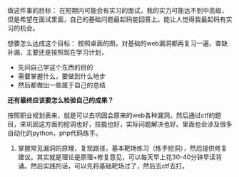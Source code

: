 做这件事的目标：  在短期内可能会有实习的面试，我的实力可能达不到中高级，但是希望在面试里面，自己的基础问题最起码能回答上。能让人觉得我最起码有实习的机会。

想要怎么达成这个目标： 按照桌面的图，对基础的web漏洞都再复习一遍，查缺补漏，主要还是按照现在学习计划，

- 先问自己学这个东西的目的
- 需要掌握什么，要做到什么地步
- 然后都做出一些属于自己的总结

**还有最终应该要怎么检验自己的成果？**



按照职业规划表来，就是可以去巩固会原来的web各种漏洞，然后通过ctf的题目，来巩固这方面的挖洞也好，技能也好，实际问题解决也好。里面也会涉及很多自动化的python，php代码练手。

1. 掌握常见漏洞的原理，复现路径，基本靶场练习（练手挖洞），然后提供修复建议。其实就是理论是原理+修复意见，可以每天早上花30-40分钟早读背诵。然后实践的话，可以先将基础靶场过了，然后去ctf去打。

